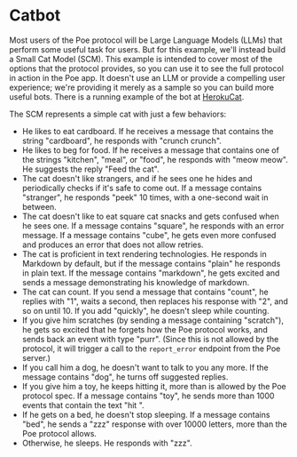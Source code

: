 # Catbot

Most users of the Poe protocol will be Large Language Models (LLMs) that perform some
useful task for users. But for this example, we'll instead build a Small Cat Model
(SCM). This example is intended to cover most of the options that the protocol provides,
so you can use it to see the full protocol in action in the Poe app. It doesn't use an
LLM or provide a compelling user experience; we're providing it merely as a sample so
you can build more useful bots. There is a running example of the bot at
[HerokuCat](https://poe.com/HerokuCat).

The SCM represents a simple cat with just a few behaviors:

- He likes to eat cardboard. If he receives a message that contains the string
  "cardboard", he responds with "crunch crunch".
- He likes to beg for food. If he receives a message that contains one of the strings
  "kitchen", "meal", or "food", he responds with "meow meow". He suggests the reply
  "Feed the cat".
- The cat doesn't like strangers, and if he sees one he hides and periodically checks if
  it's safe to come out. If a message contains "stranger", he responds "peek" 10 times,
  with a one-second wait in between.
- The cat doesn't like to eat square cat snacks and gets confused when he sees one. If a
  message contains "square", he responds with an error message. If a message contains
  "cube", he gets even more confused and produces an error that does not allow retries.
- The cat is proficient in text rendering technologies. He responds in Markdown by
  default, but if the message contains "plain" he responds in plain text. If the message
  contains "markdown", he gets excited and sends a message demonstrating his knowledge
  of markdown.
- The cat can count. If you send a message that contains "count", he replies with "1",
  waits a second, then replaces his response with "2", and so on until 10. If you add
  "quickly", he doesn't sleep while counting.
- If you give him scratches (by sending a message containing "scratch"), he gets so
  excited that he forgets how the Poe protocol works, and sends back an event with type
  "purr". (Since this is not allowed by the protocol, it will trigger a call to the
  `report_error` endpoint from the Poe server.)
- If you call him a dog, he doesn't want to talk to you any more. If the message
  contains "dog", he turns off suggested replies.
- If you give him a toy, he keeps hitting it, more than is allowed by the Poe protocol
  spec. If a message contains "toy", he sends more than 1000 events that contain the
  text "hit ".
- If he gets on a bed, he doesn't stop sleeping. If a message contains "bed", he sends a
  "zzz" response with over 10000 letters, more than the Poe protocol allows.
- Otherwise, he sleeps. He responds with "zzz".

